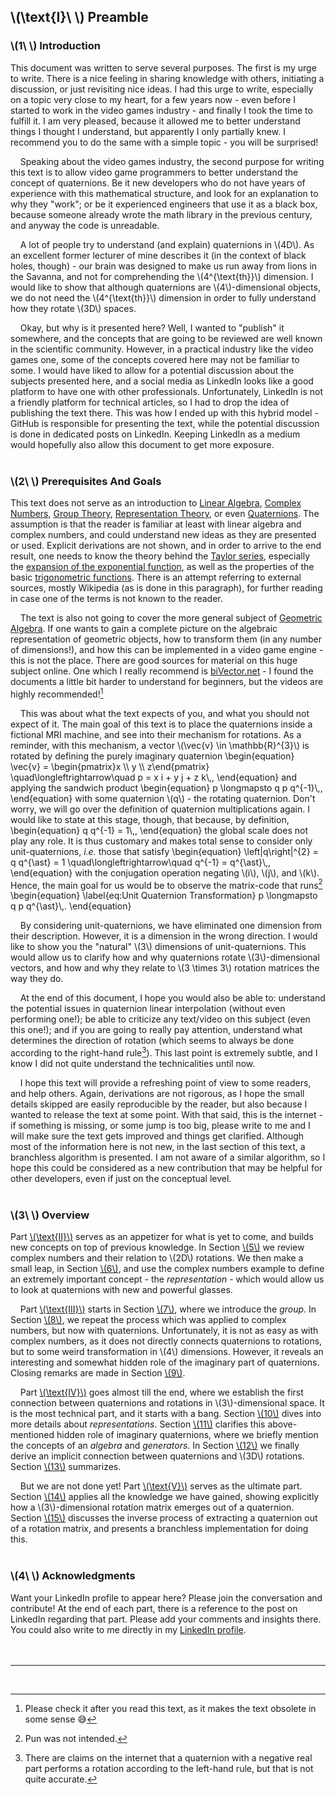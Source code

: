 <script src="load-mathjax.js" async></script>

## \\(\\text{I}\\ \\) Preamble

### \\(1\\ \\) Introduction
<div style="display:none">\(\setSection{1}\)</div>

This document was written to serve several purposes. The first is my urge to write. There is a nice feeling in sharing knowledge with others, initiating a discussion, or just revisiting nice ideas. I had this urge to write, especially on a topic very close to my heart, for a few years now - even before I started to work in the video games industry - and finally I took the time to fulfill it. I am very pleased, because it allowed me to better understand things I thought I understand, but apparently I only partially knew. I recommend you to do the same with a simple topic - you will be surprised!

&nbsp;&nbsp;&nbsp;&nbsp;Speaking about the video games industry, the second purpose for writing this text is to allow video game programmers to better understand the concept of quaternions. Be it new developers who do not have years of experience with this mathematical structure, and look for an explanation to why they "work"; or be it experienced engineers that use it as a black box, because someone already wrote the math library in the previous century, and anyway the code is unreadable.

&nbsp;&nbsp;&nbsp;&nbsp;A lot of people try to understand (and explain) quaternions in \\(4D\\). As an excellent former lecturer of mine describes it (in the context of black holes, though) - our brain was designed to make us run away from lions in the Savanna, and not for comprehending the \\(4^{\\text{th}}\\) dimension. I would like to show that although quaternions are \\(4\\)-dimensional objects, we do not need the \\(4^{\\text{th}}\\) dimension in order to fully understand how they rotate \\(3D\\) spaces.

&nbsp;&nbsp;&nbsp;&nbsp;Okay, but why is it presented here? Well, I wanted to "publish" it somewhere, and the concepts that are going to be reviewed are well known in the scientific community. However, in a practical industry like the video games one, some of the concepts covered here may not be familiar to some. I would have liked to allow for a potential discussion about the subjects presented here, and a social media as LinkedIn looks like a good platform to have one with other professionals. Unfortunately, LinkedIn is not a friendly platform for technical articles, so I had to drop the idea of publishing the text there. This was how I ended up with this hybrid model - GitHub is responsible for presenting the text, while the potential discussion is done in dedicated posts on LinkedIn. Keeping LinkedIn as a medium would hopefully also allow this document to get more exposure.
<br><br>

### \\(2\\ \\) Prerequisites And Goals
<div style="display:none">\(\setSection{2}\)</div>

This text does not serve as an introduction to [Linear Algebra](https://en.wikipedia.org/wiki/Linear_algebra), [Complex Numbers](https://en.wikipedia.org/wiki/Complex_number), [Group Theory](https://en.wikipedia.org/wiki/Group_theory), [Representation Theory](https://en.wikipedia.org/wiki/Representation_theory), or even [Quaternions](https://en.wikipedia.org/wiki/Quaternion). The assumption is that the reader is familiar at least with linear algebra and complex numbers, and could understand new ideas as they are presented or used. Explicit derivations are not shown, and in order to arrive to the end result, one needs to know the theory behind the [Taylor series](https://en.wikipedia.org/wiki/Taylor_series), especially the [expansion of the exponential function](https://en.wikipedia.org/wiki/Exponential_function#Formal_definition), as well as the properties of the basic [trigonometric functions](https://en.wikipedia.org/wiki/Trigonometric_functions). There is an attempt referring to external sources, mostly Wikipedia (as is done in this paragraph), for further reading in case one of the terms is not known to the reader.

&nbsp;&nbsp;&nbsp;&nbsp;The text is also not going to cover the more general subject of [Geometric Algebra](https://en.wikipedia.org/wiki/Geometric_algebra). If one wants to gain a complete picture on the algebraic representation of geometric objects, how to transform them (in any number of dimensions!), and how this can be implemented in a video game engine - this is not the place. There are good sources for material on this huge subject online. One which I really recommend is [biVector.net](https://bivector.net/) - I found the documents a little bit harder to understand for beginners, but the videos are highly recommended![^1]

&nbsp;&nbsp;&nbsp;&nbsp;This was about what the text expects of you, and what you should not expect of it. The main goal of this text is to place the quaternions inside a fictional MRI machine, and see into their mechanism for rotations. As a reminder, with this mechanism, a vector \\(\\vec{v} \\in \\mathbb{R}^{3}\\) is rotated by defining the purely imaginary quaternion
\\begin{equation}
	\\vec{v} = \\begin{pmatrix}x \\\\ y \\\\ z\\end{pmatrix} \\quad\\longleftrightarrow\\quad p = x i + y j + z k\\,,
\\end{equation}
and applying the sandwich product
\\begin{equation}
	p \\longmapsto q p q^{-1}\\,,
\\end{equation}
with some quaternion \\(q\\) - the rotating quaternion. Don't worry, we will go over the definition of quaternion multiplications again. I would like to state at this stage, though, that because, by definition,
\\begin{equation}
	q q^{-1} = 1\\,,
\\end{equation}
the global scale does not play any role. It is thus customary and makes total sense to consider only unit-quaternions, *i.e.* those that satisfy
\\begin{equation}
	\\left|q\\right|^{2} = q q^{\\ast} = 1 \\quad\\longleftrightarrow\\quad q^{-1} = q^{\\ast}\\,,
\\end{equation}
with the conjugation operation negating \\(i\\), \\(j\\), and \\(k\\). Hence, the main goal for us would be to observe the matrix-code that runs[^2]
\\begin{equation}
	\\label{eq:Unit Quaternion Transformation}
	p \\longmapsto q p q^{\\ast}\\,.
\\end{equation}

&nbsp;&nbsp;&nbsp;&nbsp;By considering unit-quaternions, we have eliminated one dimension from their description. However, it is a dimension in the wrong direction. I would like to show you the "natural" \\(3\\) dimensions of unit-quaternions. This would allow us to clarify how and why quaternions rotate \\(3\\)-dimensional vectors, and how and why they relate to \\(3 \\times 3\\) rotation matrices the way they do.

&nbsp;&nbsp;&nbsp;&nbsp;At the end of this document, I hope you would also be able to: understand the potential issues in quaternion linear interpolation (without even performing one!); be able to criticize any text/video on this subject (even this one!); and if you are going to really pay attention, understand what determines the direction of rotation (which seems to always be done according to the right-hand rule[^3]). This last point is extremely subtle, and I know I did not quite understand the technicalities until now.

&nbsp;&nbsp;&nbsp;&nbsp;I hope this text will provide a refreshing point of view to some readers, and help others. Again, derivations are not rigorous, as I hope the small details skipped are easily reproducible by the reader, but also because I wanted to release the text at some point. With that said, this is the internet - if something is missing, or some jump is too big, please write to me and I will make sure the text gets improved and things get clarified. Although most of the information here is not new, in the last section of this text, a branchless algorithm is presented. I am not aware of a similar algorithm, so I hope this could be considered as a new contribution that may be helpful for other developers, even if just on the conceptual level.
<br><br>

### \\(3\\ \\) Overview
<div style="display:none">\(\setSection{3}\)</div>

Part&nbsp;[\\(\\text{II}\\)](https://07U.github.io/skills-github-pages/Intuition) serves as an appetizer for what is yet to come, and builds new concepts on top of previous knowledge. In Section&nbsp;[\\(5\\)](https://07U.github.io/skills-github-pages/Intuition#5--rotations-with-complex-numbers) we review complex numbers and their relation to \\(2D\\) rotations. We then make a small leap, in Section&nbsp;[\\(6\\)](https://07U.github.io/skills-github-pages/Intuition#6--a-glimpse-into-the-future), and use the complex numbers example to define an extremely important concept - the *representation* - which would allow us to look at quaternions with new and powerful glasses.

&nbsp;&nbsp;&nbsp;&nbsp;Part&nbsp;[\\(\\text{III}\\)](https://07U.github.io/skills-github-pages/EstablishingBasicConcepts) starts in Section&nbsp;[\\(7\\)](https://07U.github.io/skills-github-pages/EstablishingBasicConcepts#7--groups), where we introduce the *group*. In Section&nbsp;[\\(8\\)](https://07U.github.io/skills-github-pages/EstablishingBasicConcepts#8--fun-with-quaternions), we repeat the process which was applied to complex numbers, but now with quaternions. Unfortunately, it is not as easy as with complex numbers, as it does not directly connects quaternions to rotations, but to some weird transformation in \\(4\\) dimensions. However, it reveals an interesting and somewhat hidden role of the imaginary part of quaternions. Closing remarks are made in Section&nbsp;[\\(9\\)](https://07U.github.io/skills-github-pages/EstablishingBasicConcepts#9--closing-remarks).

&nbsp;&nbsp;&nbsp;&nbsp;Part&nbsp;[\\(\\text{IV}\\)](https://07U.github.io/skills-github-pages/TheConnectionTo3DRotations) goes almost till the end, where we establish the first connection between quaternions and rotations in \\(3\\)-dimensional space. It is the most technical part, and it starts with a bang. Section&nbsp;[\\(10\\)](https://07U.github.io/skills-github-pages/TheConnectionTo3DRotations#10--representations) dives into more details about *representations*. Section&nbsp;[\\(11\\)](https://07U.github.io/skills-github-pages/TheConnectionTo3DRotations#11--the-suleft2right-algebra-and-generators) clarifies this above-mentioned hidden role of imaginary quaternions, where we briefly mention the concepts of an *algebra* and *generators*. In Section&nbsp;[\\(12\\)](https://07U.github.io/skills-github-pages/TheConnectionTo3DRotations#12--the-connection-between-suleft2right-and-soleft3right) we finally derive an implicit connection between quaternions and \\(3D\\) rotations. Section&nbsp;[\\(13\\)](https://07U.github.io/skills-github-pages/TheConnectionTo3DRotations#13--summary) summarizes.

&nbsp;&nbsp;&nbsp;&nbsp;But we are not done yet! Part&nbsp;[\\(\\text{V}\\)](https://07U.github.io/skills-github-pages/OnTheAdjointRepresentation) serves as the ultimate part. Section&nbsp;[\\(14\\)](https://07U.github.io/skills-github-pages/OnTheAdjointRepresentation#14--deriving-the-explicit-rotation-matrix-form) applies all the knowledge we have gained, showing explicitly how a \\(3\\)-dimensional rotation matrix emerges out of a quaternion. Section&nbsp;[\\(15\\)](https://07U.github.io/skills-github-pages/OnTheAdjointRepresentation#15--a-branchless-matrix-to-quaternion-translation) discusses the inverse process of extracting a quaternion out of a rotation matrix, and presents a branchless implementation for doing this.
<br><br>

### \\(4\\ \\) Acknowledgments
<div style="display:none">\(\setSection{4}\)</div>

Want your LinkedIn profile to appear here? Please join the conversation and contribute! At the end of each part, there is a reference to the post on LinkedIn regarding that part. Please add your comments and insights there. You could also write to me directly in my [LinkedIn profile](https://www.linkedin.com/in/Oz-Davidi/).
<br><br><br>

---
<br>

[^1]: Please check it after you read this text, as it makes the text obsolete in some sense 😅
[^2]: Pun was not intended.
[^3]: There are claims on the internet that a quaternion with a negative real part performs a rotation according to the left-hand rule, but that is not quite accurate.
